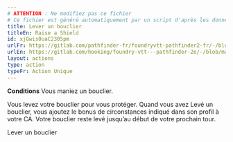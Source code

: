 ```yaml
---
# ATTENTION : Ne modifiez pas ce fichier
# Ce fichier est généré automatiquement par un script d'après les données du module Foundry VTT officiel et de sa traduction
title: Lever un bouclier
titleEn: Raise a Shield
id: xjGwis0uaC2305pm
urlFr: https://gitlab.com/pathfinder-fr/foundryvtt-pathfinder2-fr/-/blob/master/data/actions/xjGwis0uaC2305pm.htm
urlEn: https://gitlab.com/hooking/foundry-vtt---pathfinder-2e/-/blob/master/packs/data/actions.db/raise-a-shield.json
layout: actions
type: action
typeFr: Action Unique
---
```

**Conditions** Vous maniez un bouclier.

Vous levez votre bouclier pour vous protéger. Quand vous avez Levé un bouclier, vous ajoutez le bonus de circonstances indiqué dans son profil à votre CA. Votre bouclier reste levé jusqu’au début de votre prochain tour.

Lever un bouclier
